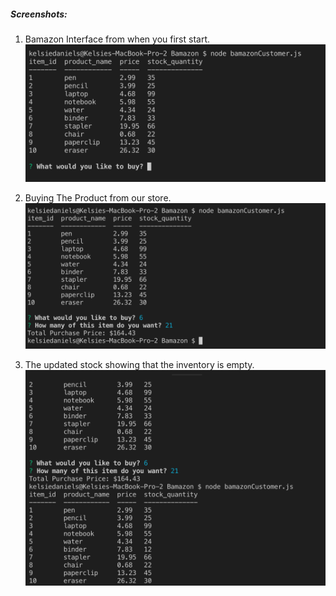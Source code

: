 ##### Screenshots:

1. Bamazon Interface from when you first start.
![alt text](screenshots/homepage.png "Bamazon Interface from when you first start.")

1. Buying The Product from our store.
![alt text](screenshots/buyingproduct.png "Buying The Product from our store.")

1. The updated stock showing that the inventory is empty.
![alt text](screenshots/updatedproduct.png "The updated stock showing that the inventory is empty.")

